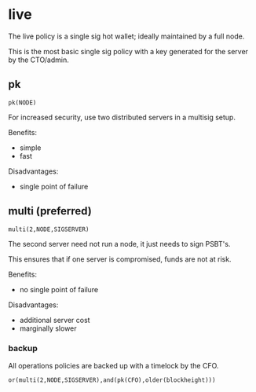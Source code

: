 # live

The live policy is a single sig hot wallet; ideally maintained by a full node. 

This is the most basic single sig policy with a key generated for the server by the CTO/admin.

## pk

```
pk(NODE)
```
For increased security, use two distributed servers in a multisig setup.

Benefits:
- simple
- fast

Disadvantages:
- single point of failure

## multi (preferred)
```
multi(2,NODE,SIGSERVER)
```

The second server need not run a node, it just needs to sign PSBT's.

This ensures that if one server is compromised, funds are not at risk.

Benefits:
- no single point of failure

Disadvantages:
- additional server cost
- marginally slower

### backup

All operations policies are backed up with a timelock by the CFO.

```
or(multi(2,NODE,SIGSERVER),and(pk(CFO),older(blockheight)))
```
